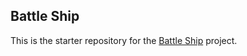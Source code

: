 ##  Battle Ship

This is the starter repository for the [Battle Ship](https://backend.turing.io/module1/projects/battleship/) project.

